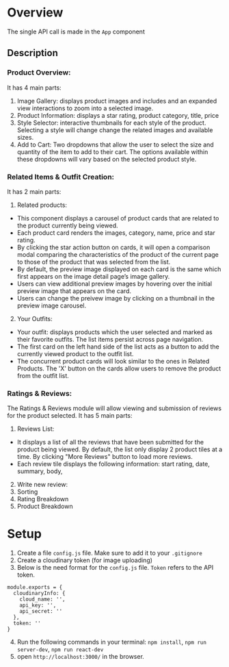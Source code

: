 # Overview
The single API call is made in the `App` component

## Description
### Product Overview:
It has 4 main parts:
1. Image Gallery: displays product images and includes and an expanded view interactions to zoom into a selected image.
2. Product Information: displays a star rating, product category, title, price
3. Style Selector: interactive thumbnails for each style of the product. Selecting a style will change change the related images and available sizes.
4. Add to Cart: Two dropdowns that allow the user to select the size and quantity of the item to add to their cart. The options available within these dropdowns will vary based on the selected product style.

  
  
### Related Items & Outfit Creation:
It has 2 main parts:
1. Related products: 
  - This component displays a carousel of product cards that are related to the product currently being viewed. 
  - Each product card renders the images, category, name, price and star rating. 
  - By clicking the star action button on cards, it will open a comparison modal comparing the characteristics of the product of the current page to those of the product that was selected from the list.
  - By default, the preview image displayed on each card is the same which first appears on the image detail page’s image gallery. 
  - Users can view additional preview images by hovering over the initial preview image that appears on the card. 
  - Users can change the preivew image by clicking on a thumbnail in the preview image carousel.

2. Your Outfits: 
  - Your outfit: displays products which the user selected and marked as their favorite outfits. The list items persist across page navigation.
  - The first card on the left hand side of the list acts as a button to add the currently viewed product to the outfit list.
  - The concurrent product cards will look similar to the ones in Related Products. The 'X' button on the cards allow users to remove the product from the outfit list.
  
### Ratings & Reviews: 
The Ratings & Reviews module will allow viewing and submission of reviews for the product selected. It has 5 main parts:
1. Reviews List: 
  - It displays a list of all the reviews that have been submitted for the product being viewed. By default, the list only display 2 product tiles at a time. By clicking "More Reviews" button to load more reviews. 
  - Each review tile displays the following information: start rating, date, summary, body, 
2. Write new review: 
3. Sorting 
4. Rating Breakdown
5. Product Breakdown


# Setup

1. Create a file `config.js` file. Make sure to add it to your `.gitignore`
2. Create a cloudinary token (for image uploading)
3. Below is the need format for the `config.js` file. `Token` refers to the API token.
  ```
  module.exports = {
    cloudinaryInfo: {
      cloud_name: '',
      api_key: '',
      api_secret: ''
    },
    token: ''
  }
  ```
4. Run the following commands in your terminal: `npm install`, `npm run server-dev`, `npm run react-dev`
5. open `http://localhost:3000/` in the browser.




